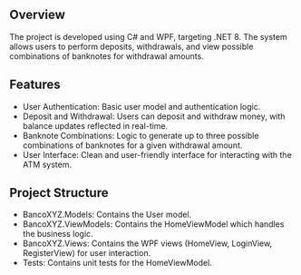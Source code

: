 ## Overview
The project is developed using C# and WPF, targeting .NET 8. The system allows users to perform deposits, withdrawals, and view possible combinations of banknotes for withdrawal amounts.

## Features
*	User Authentication: Basic user model and authentication logic.
*	Deposit and Withdrawal: Users can deposit and withdraw money, with balance updates reflected in real-time.
*	Banknote Combinations: Logic to generate up to three possible combinations of banknotes for a given withdrawal amount.
*	User Interface: Clean and user-friendly interface for interacting with the ATM system.

## Project Structure
*	BancoXYZ.Models: Contains the User model.
*	BancoXYZ.ViewModels: Contains the HomeViewModel which handles the business logic.
*	BancoXYZ.Views: Contains the WPF views (HomeView, LoginView, RegisterView) for user interaction.
*	Tests: Contains unit tests for the HomeViewModel.
